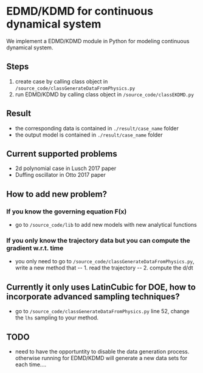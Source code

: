 # EDMD/KDMD for continuous dynamical system

We implement a EDMD/KDMD module in Python for modeling continuous dynamical system.

## Steps 
1. create case by calling class object in `/source_code/classGenerateDataFromPhysics.py`
2. run EDMD/KDMD by calling class object in `/source_code/classEKDMD.py`

## Result

- the corresponding data is contained in `./result/case_name` folder
- the output model is contained in `./result/case_name` folder

## Current supported problems

- 2d polynomial case in Lusch 2017 paper
- Duffing oscillator in Otto 2017 paper

## How to add new problem?

### If you know the governing equation F(x) 
- go to `/source_code/lib` to add new models with new analytical functions

### If you only know the trajectory data but you can compute the gradient w.r.t. time
- you only need to go to `/source_code/classGenerateDataFromPhysics.py`, write a new method that 
-- 1. read the trajectory
-- 2. compute the d/dt

## Currently it only uses LatinCubic for DOE, how to incorporate advanced sampling techniques?
- go to `/source_code/classGenerateDataFromPhysics.py` line 52, change the `lhs` sampling to your method. 



## TODO
- need to have the opportuntity to disable the data generation process. otherwise running for EDMD/KDMD will generate a new data sets for each time....
